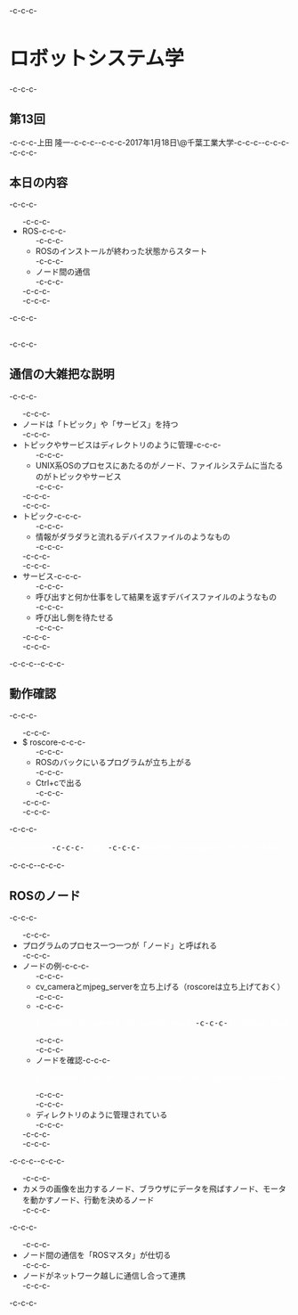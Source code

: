<h2></h2>-c-c-c-<h1 style="font-size: 250%;">ロボットシステム学</h1>-c-c-c-<h2>第13回</h2>-c-c-c-上田 隆一-c-c-c--c-c-c-2017年1月18日\@千葉工業大学-c-c-c--c-c-c-<!--nextpage-->-c-c-c-<h2>本日の内容</h2>-c-c-c-<ul>-c-c-c- 	<li>ROS-c-c-c-<ul>-c-c-c- 	<li>ROSのインストールが終わった状態からスタート</li>-c-c-c- 	<li>ノード間の通信</li>-c-c-c-</ul>-c-c-c-</li>-c-c-c-</ul>-c-c-c-<h2><!--nextpage--></h2>-c-c-c-<h2>通信の大雑把な説明</h2>-c-c-c-<ul>-c-c-c- 	<li>ノードは「トピック」や「サービス」を持つ</li>-c-c-c- 	<li>トピックやサービスはディレクトリのように管理-c-c-c-<ul>-c-c-c- 	<li>UNIX系OSのプロセスにあたるのがノード、ファイルシステムに当たるのがトピックやサービス</li>-c-c-c-</ul>-c-c-c-</li>-c-c-c- 	<li>トピック-c-c-c-<ul>-c-c-c- 	<li>情報がダラダラと流れるデバイスファイルのようなもの</li>-c-c-c-</ul>-c-c-c-</li>-c-c-c- 	<li>サービス-c-c-c-<ul>-c-c-c- 	<li>呼び出すと何か仕事をして結果を返すデバイスファイルのようなもの</li>-c-c-c- 	<li>呼び出し側を待たせる</li>-c-c-c-</ul>-c-c-c-</li>-c-c-c-</ul>-c-c-c-<!--nextpage-->-c-c-c-<h2>動作確認</h2>-c-c-c-<ul>-c-c-c- 	<li>$ roscore-c-c-c-<ul>-c-c-c- 	<li>ROSのバックにいるプログラムが立ち上がる</li>-c-c-c- 	<li>Ctrl+cで出る</li>-c-c-c-</ul>-c-c-c-</li>-c-c-c-</ul>-c-c-c-<pre><span style="color: #ffffff;">$ roscore</span>-c-c-c-<span style="color: #ffffff;">（略）</span>-c-c-c-<span style="color: #ffffff;">started roslaunch server http://localhost:39310/</span>-c-c-c-<span style="color: #ffffff;">ros_comm version 1.12.6</span>-c-c-c--c-c-c-<span style="color: #ffffff;">SUMMARY</span>-c-c-c-<span style="color: #ffffff;">========</span>-c-c-c--c-c-c-<span style="color: #ffffff;">PARAMETERS</span>-c-c-c-<span style="color: #ffffff;">* /rosdistro: kinetic</span>-c-c-c-<span style="color: #ffffff;">* /rosversion: 1.12.6</span>-c-c-c--c-c-c-<span style="color: #ffffff;">NODES</span>-c-c-c--c-c-c-<span style="color: #ffffff;">auto-starting new master</span>-c-c-c-<span style="color: #ffffff;">process[master]: started with pid [1439]</span>-c-c-c-<span style="color: #ffffff;">ROS_MASTER_URI=http://localhost:11311/</span>-c-c-c--c-c-c-<span style="color: #ffffff;">setting /run_id to b749a100-d0dc-11e5-a506-b827eb17cb96</span>-c-c-c-<span style="color: #ffffff;">process[rosout-1]: started with pid [1452]</span>-c-c-c-<span style="color: #ffffff;">started core service [/rosout]</span></pre>-c-c-c-<!--nextpage-->-c-c-c-<h2>ROSのノード</h2>-c-c-c-<ul>-c-c-c- 	<li>プログラムのプロセス一つ一つが「ノード」と呼ばれる</li>-c-c-c- 	<li>ノードの例-c-c-c-<ul>-c-c-c- 	<li>cv_cameraとmjpeg_serverを立ち上げる（roscoreは立ち上げておく）</li>-c-c-c- 	<li>-c-c-c-<pre class="p1"><span class="s1"><span style="color: #ffffff;">$ rosrun cv_camera cv_camera_node</span> -c-c-c-</span><span class="s1"><span style="color: #ffffff;">$ rosrun mjpeg_server mjpeg_server</span> </span></pre>-c-c-c-</li>-c-c-c- 	<li>ノードを確認-c-c-c-<pre><span style="color: #ffffff;">$ rosnode list-c-c-c-<span class="s1">/cv_camera-c-c-c-</span><span class="s1">/mjpeg_server-c-c-c-</span><span class="s1">/rosout</span></span></pre>-c-c-c-</li>-c-c-c- 	<li>ディレクトリのように管理されている</li>-c-c-c-</ul>-c-c-c-</li>-c-c-c-</ul>-c-c-c-<!--nextpage-->-c-c-c-<ul>-c-c-c- 	<li>カメラの画像を出力するノード、ブラウザにデータを飛ばすノード、モータを動かすノード、行動を決めるノード</li>-c-c-c-</ul>-c-c-c-<ul>-c-c-c- 	<li>ノード間の通信を「ROSマスタ」が仕切る</li>-c-c-c- 	<li>ノードがネットワーク越しに通信し合って連携</li>-c-c-c-</ul>-c-c-c-&nbsp;
